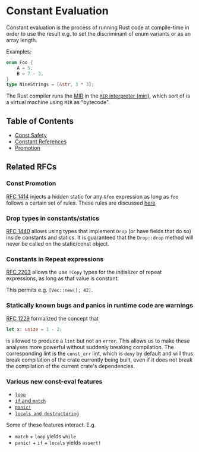 # Constant Evaluation

Constant evaluation is the process of running Rust code at compile-time
in order to use the result e.g. to set the discriminant of enum variants
or as an array length.

Examples:

```rust
enum Foo {
    A = 5,
    B = 7 - 3,
}
type NineStrings = [&str, 3 * 3];
```

The Rust compiler runs the [MIR](https://rust-lang-nursery.github.io/rustc-guide/mir/index.html)
in the [`MIR` interpreter (miri)](https://rust-lang-nursery.github.io/rustc-guide/const-eval.html),
which sort of is a virtual machine using `MIR` as "bytecode".

## Table of Contents

* [Const Safety](const_safety.md)
* [Constant References](const_refs.md)
* [Promotion](promotion.md)

## Related RFCs

### Const Promotion

[RFC 1414](https://github.com/rust-lang/rfcs/pull/1414) injects a hidden static for any
`&foo` expression as long as `foo` follows a certain set of rules.
These rules are discussed [here](promotion.md)

### Drop types in constants/statics

[RFC 1440](https://github.com/rust-lang/rfcs/pull/1440) allows using types that implement
`Drop` (or have fields that do so) inside constants and statics. It is guaranteed that the
`Drop::drop` method will never be called on the static/const object.

### Constants in Repeat expressions

[RFC 2203](https://github.com/rust-lang/rfcs/pull/2203) allows the use `!Copy` types for the
initializer of repeat expressions, as long as that value is constant.

This permits e.g. `[Vec::new(); 42]`.

### Statically known bugs and panics in runtime code are warnings

[RFC 1229](https://github.com/rust-lang/rfcs/pull/1229) formalized the concept that

```rust
let x: usize = 1 - 2;
```

is allowed to produce a `lint` but not an `error`. This allows us to make these analyses
more powerful without suddenly breaking compilation. The corresponding lint is the `const_err`
lint, which is `deny` by default and will thus break compilation of the crate currently being built,
even if it does not break the compilation of the current crate's dependencies.

### Various new const-eval features

* [`loop`](https://github.com/rust-lang/rfcs/pull/2344)
* [`if` and `match`](https://github.com/rust-lang/rfcs/pull/2342)
* [`panic!`](https://github.com/rust-lang/rfcs/pull/2345)
* [`locals and destructuring`](https://github.com/rust-lang/rfcs/pull/2341)

Some of these features interact. E.g.

* `match` + `loop` yields `while`
* `panic!` + `if` + `locals` yields `assert!`

